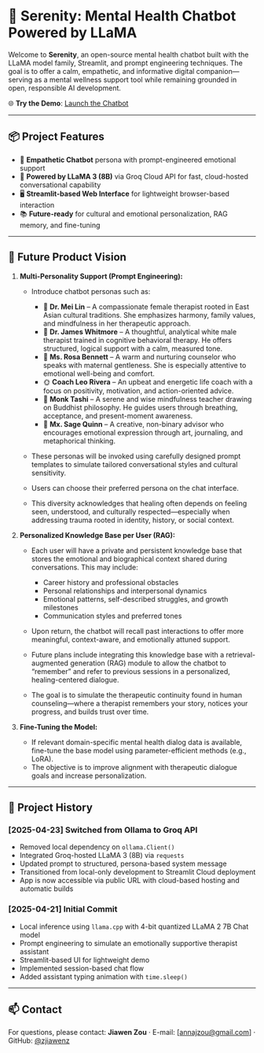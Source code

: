
# 🧠 Serenity: Mental Health Chatbot Powered by LLaMA

Welcome to **Serenity**, an open-source mental health chatbot built with the LLaMA model family, Streamlit, and prompt engineering techniques. The goal is to offer a calm, empathetic, and informative digital companion—serving as a mental wellness support tool while remaining grounded in open, responsible AI development.

🌐 **Try the Demo**: [Launch the Chatbot](https://mental-health-chatbot-zjiawenz.streamlit.app/)  

---

## 📦 Project Features

- 🧘 **Empathetic Chatbot** persona with prompt-engineered emotional support
- 🧠 **Powered by LLaMA 3 (8B)** via Groq Cloud API for fast, cloud-hosted conversational capability
- 🖥️ **Streamlit-based Web Interface** for lightweight browser-based interaction
- 📚 **Future-ready** for cultural and emotional personalization, RAG memory, and fine-tuning

---

## 🚀 Future Product Vision

1. **Multi-Personality Support (Prompt Engineering):**
   
   - Introduce chatbot personas such as:
     - 🎎 **Dr. Mei Lin** – A compassionate female therapist rooted in East Asian cultural traditions. She emphasizes harmony, family values, and mindfulness in her therapeutic approach.
     - 🧔 **Dr. James Whitmore** – A thoughtful, analytical white male therapist trained in cognitive behavioral therapy. He offers structured, logical support with a calm, measured tone.   
     - 🧣 **Ms. Rosa Bennett** – A warm and nurturing counselor who speaks with maternal gentleness. She is especially attentive to emotional well-being and comfort.
     - 🌞 **Coach Leo Rivera** – An upbeat and energetic life coach with a focus on positivity, motivation, and action-oriented advice.
     - 🧘 **Monk Tashi** – A serene and wise mindfulness teacher drawing on Buddhist philosophy. He guides users through breathing, acceptance, and present-moment awareness.
     - 🎨 **Mx. Sage Quinn** – A creative, non-binary advisor who encourages emotional expression through art, journaling, and metaphorical thinking.

   - These personas will be invoked using carefully designed prompt templates to simulate tailored conversational styles and cultural sensitivity.
   
   - Users can choose their preferred persona on the chat interface.
   
   - This diversity acknowledges that healing often depends on feeling seen, understood, and culturally respected—especially when addressing trauma rooted in identity, history, or social context.

2. **Personalized Knowledge Base per User (RAG):**

   - Each user will have a private and persistent knowledge base that stores the emotional and biographical context shared during conversations. This may include:
     - Career history and professional obstacles
     - Personal relationships and interpersonal dynamics
     - Emotional patterns, self-described struggles, and growth milestones
     - Communication styles and preferred tones
   
   - Upon return, the chatbot will recall past interactions to offer more meaningful, context-aware, and emotionally attuned support.
   
   - Future plans include integrating this knowledge base with a retrieval-augmented generation (RAG) module to allow the chatbot to “remember” and refer to previous sessions in a personalized, healing-centered dialogue.
   
   - The goal is to simulate the therapeutic continuity found in human counseling—where a therapist remembers your story, notices your progress, and builds trust over time.

3. **Fine-Tuning the Model:**
   - If relevant domain-specific mental health dialog data is available, fine-tune the base model using parameter-efficient methods (e.g., LoRA).
   - The objective is to improve alignment with therapeutic dialogue goals and increase personalization.

---

## 📅 Project History

### [2025-04-23] Switched from Ollama to Groq API
- Removed local dependency on `ollama.Client()`
- Integrated Groq-hosted LLaMA 3 (8B) via `requests`
- Updated prompt to structured, persona-based system message
- Transitioned from local-only development to Streamlit Cloud deployment
- App is now accessible via public URL with cloud-based hosting and automatic builds

### [2025-04-21] Initial Commit
- Local inference using `llama.cpp` with 4-bit quantized LLaMA 2 7B Chat model
- Prompt engineering to simulate an emotionally supportive therapist assistant
- Streamlit-based UI for lightweight demo
- Implemented session-based chat flow
- Added assistant typing animation with `time.sleep()`

---

## 📫 Contact

For questions, please contact:
**Jiawen Zou** · E-mail: [annajzou@gmail.com] · GitHub: [@zjiawenz](https://github.com/zjiawenz)
